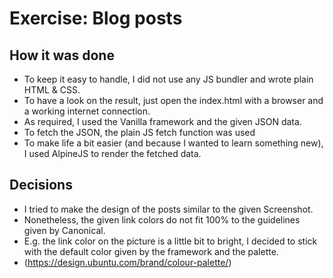 # Exercise: Blog posts


## How it was done
* To keep it easy to handle, I did not use any JS bundler and wrote plain HTML & CSS. 
* To have a look on the result, just open the index.html with a browser and a working internet connection.
* As required, I used the Vanilla framework and the given JSON data.
* To fetch the JSON, the plain JS fetch function was used
* To make life a bit easier (and because I wanted to learn something new), I used AlpineJS to render the fetched data.

## Decisions
* I tried to make the design of the posts similar to the given Screenshot.
* Nonetheless, the given link colors do not fit 100% to the guidelines given by Canonical. 
* E.g. the link color on the picture is a little bit to bright, I decided to stick with the default color given by the framework and the palette. 
* (https://design.ubuntu.com/brand/colour-palette/)
